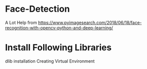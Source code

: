 # Face-Detection
A Lot Help from https://www.pyimagesearch.com/2018/06/18/face-recognition-with-opencv-python-and-deep-learning/

# Install Following Libraries
dlib installation
Creating Virtual Environment

